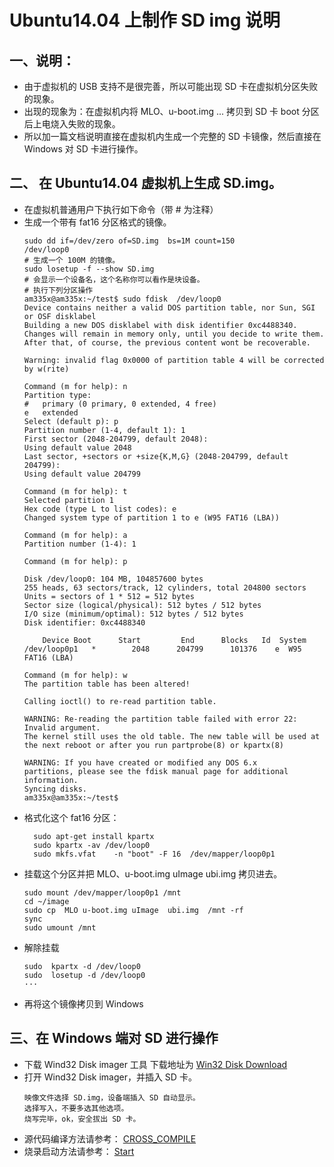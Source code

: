 # Ubuntu14.04 上制作 SD img 说明

## 一、说明：

* 由于虚拟机的 USB 支持不是很完善，所以可能出现 SD 卡在虚拟机分区失败的现象。
* 出现的现象为：在虚拟机内将 MLO、u-boot.img ... 拷贝到 SD 卡 boot 分区后上电烧入失败的现象。
* 所以加一篇文档说明直接在虚拟机内生成一个完整的 SD 卡镜像，然后直接在 Windows 对 SD 卡进行操作。

## 二、 在 Ubuntu14.04 虚拟机上生成 SD.img。

* 在虚拟机普通用户下执行如下命令（带 # 为注释）
* 生成一个带有 fat16 分区格式的镜像。
    ```shell
    sudo dd if=/dev/zero of=SD.img  bs=1M count=150
    /dev/loop0
    # 生成一个 100M 的镜像。
	sudo losetup -f --show SD.img
	# 会显示一个设备名，这个名称你可以看作是块设备。
	# 执行下列分区操作
	am335x@am335x:~/test$ sudo fdisk  /dev/loop0
	Device contains neither a valid DOS partition table, nor Sun, SGI or OSF disklabel
	Building a new DOS disklabel with disk identifier 0xc4488340.
	Changes will remain in memory only, until you decide to write them.
	After that, of course, the previous content wont be recoverable.

	Warning: invalid flag 0x0000 of partition table 4 will be corrected by w(rite)

	Command (m for help): n
	Partition type:
	#   primary (0 primary, 0 extended, 4 free)
	e   extended
	Select (default p): p
	Partition number (1-4, default 1): 1
	First sector (2048-204799, default 2048):
	Using default value 2048
	Last sector, +sectors or +size{K,M,G} (2048-204799, default 204799):
	Using default value 204799

	Command (m for help): t
	Selected partition 1
	Hex code (type L to list codes): e
	Changed system type of partition 1 to e (W95 FAT16 (LBA))

	Command (m for help): a
	Partition number (1-4): 1

	Command (m for help): p

	Disk /dev/loop0: 104 MB, 104857600 bytes
	255 heads, 63 sectors/track, 12 cylinders, total 204800 sectors
	Units = sectors of 1 * 512 = 512 bytes
	Sector size (logical/physical): 512 bytes / 512 bytes
	I/O size (minimum/optimal): 512 bytes / 512 bytes
	Disk identifier: 0xc4488340

		Device Boot      Start         End      Blocks   Id  System
	/dev/loop0p1   *        2048      204799      101376    e  W95 FAT16 (LBA)

	Command (m for help): w
	The partition table has been altered!

	Calling ioctl() to re-read partition table.

	WARNING: Re-reading the partition table failed with error 22: Invalid argument.
	The kernel still uses the old table. The new table will be used at
	the next reboot or after you run partprobe(8) or kpartx(8)

	WARNING: If you have created or modified any DOS 6.x
	partitions, please see the fdisk manual page for additional
	information.
	Syncing disks.
	am335x@am335x:~/test$
    ```
* 格式化这个 fat16 分区：
  ```shell
    sudo apt-get install kpartx
    sudo kpartx -av /dev/loop0
    sudo mkfs.vfat    -n "boot" -F 16  /dev/mapper/loop0p1
  ```
* 挂载这个分区并把 MLO、u-boot.img uImage ubi.img 拷贝进去。
    ```shell
	sudo mount /dev/mapper/loop0p1 /mnt
 	cd ~/image
	sudo cp  MLO u-boot.img uImage  ubi.img  /mnt -rf
	sync
	sudo umount /mnt
    ```
* 解除挂载
    ```shell
	sudo  kpartx -d /dev/loop0
	sudo  losetup -d /dev/loop0
    ···
* 再将这个镜像拷贝到 Windows

## 三、在 Windows 端对 SD 进行操作

* 下载 Wind32 Disk imager 工具
	下载地址为 [Win32 Disk Download](https://sourceforge.net/projects/win32diskimager/)
* 打开 Wind32 Disk imager，并插入 SD 卡。
    ```shell
	映像文件选择 SD.img，设备端插入 SD 自动显示。
	选择写入，不要多选其他选项。
	烧写完毕，ok，安全拔出 SD 卡。
    ```    
* 源代码编译方法请参考： [CROSS_COMPILE](CrossCompiler.md)
* 烧录启动方法请参考： [Start](QuickStart.md)
